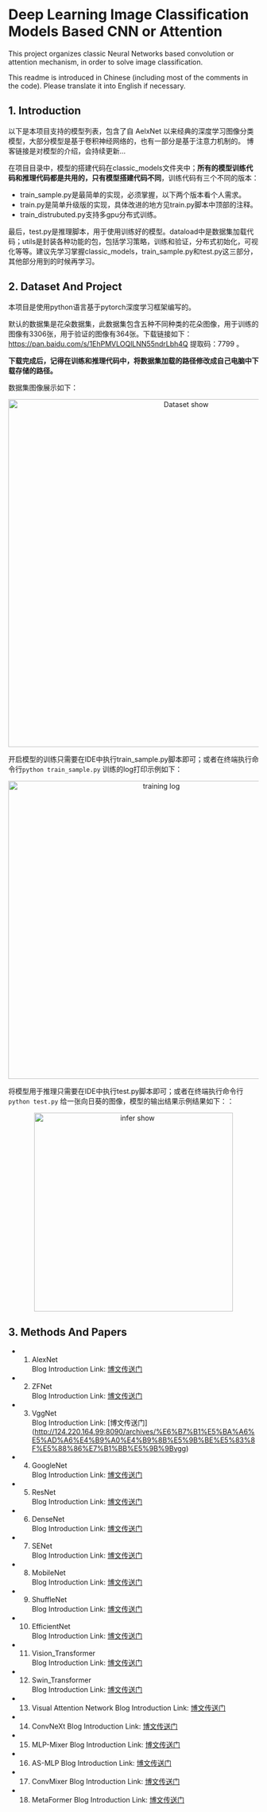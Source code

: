# Deep Learning Image Classification Models Based CNN or Attention
This project organizes classic Neural Networks based convolution or attention mechanism, in order to solve image classification.

This readme is introduced in Chinese (including most of the comments in the code). Please translate it into English if necessary.

## 1. Introduction

以下是本项目支持的模型列表，包含了自 AelxNet 以来经典的深度学习图像分类模型，大部分模型是基于卷积神经网络的，也有一部分是基于注意力机制的。 博客链接是对模型的介绍，会持续更新...

在项目目录中，模型的搭建代码在classic_models文件夹中；**所有的模型训练代码和推理代码都是共用的，只有模型搭建代码不同**，训练代码有三个不同的版本：
- train_sample.py是最简单的实现，必须掌握，以下两个版本看个人需求。
- train.py是简单升级版的实现，具体改进的地方见train.py脚本中顶部的注释。
- train_distrubuted.py支持多gpu分布式训练。  

最后，test.py是推理脚本，用于使用训练好的模型。dataload中是数据集加载代码；utils是封装各种功能的包，包括学习策略，训练和验证，分布式初始化，可视化等等。建议先学习掌握classic_models，train_sample.py和test.py这三部分，其他部分用到的时候再学习。

## 2. Dataset And Project 
本项目是使用python语言基于pytorch深度学习框架编写的。

默认的数据集是花朵数据集，此数据集包含五种不同种类的花朵图像，用于训练的图像有3306张，用于验证的图像有364张。下载链接如下：https://pan.baidu.com/s/1EhPMVLOQlLNN55ndrLbh4Q 
提取码：7799 。

**下载完成后，记得在训练和推理代码中，将数据集加载的路径修改成自己电脑中下载存储的路径。**

数据集图像展示如下： 
<div align="center">
  <img src="https://user-images.githubusercontent.com/102544244/192847344-958812cc-0988-4fa4-a458-ed842c41b8d2.png"  alt="Dataset show" width="700"/>
</div>
  
 
开启模型的训练只需要在IDE中执行train_sample.py脚本即可；或者在终端执行命令行`python train_sample.py` 训练的log打印示例如下：
<div align="center">
  <img src="https://user-images.githubusercontent.com/102544244/192849338-d7297768-88d4-40f8-83b6-79962ace7fd4.png"  alt="training log" width="600"/>
</div>
 
将模型用于推理只需要在IDE中执行test.py脚本即可；或者在终端执行命令行`python test.py` 给一张向日葵的图像，模型的输出结果示例结果如下：：

<div align="center">
  <img src="https://user-images.githubusercontent.com/102544244/192850216-f9ebf217-97f9-4c87-a5e5-4c1e032f436b.png"  alt="infer show" width="400"/>
</div>
 

## 3. Methods And Papers
- 1. AlexNet        
Blog Introduction Link: [博文传送门](http://124.220.164.99:8090/archives/%E6%B7%B1%E5%BA%A6%E5%AD%A6%E4%B9%A0%E4%B9%8B%E5%9B%BE%E5%83%8F%E5%88%86%E7%B1%BB%E4%BA%8Calexnet)

- 2. ZFNet      
Blog Introduction Link:  [博文传送门](http://124.220.164.99:8090/archives/%E6%B7%B1%E5%BA%A6%E5%AD%A6%E4%B9%A0%E4%B9%8B%E5%9B%BE%E5%83%8F%E5%88%86%E7%B1%BB%E4%B8%89zfnet)

- 3. VggNet  
Blog Introduction Link: [博文传送门]
(http://124.220.164.99:8090/archives/%E6%B7%B1%E5%BA%A6%E5%AD%A6%E4%B9%A0%E4%B9%8B%E5%9B%BE%E5%83%8F%E5%88%86%E7%B1%BB%E5%9B%9Bvgg)

- 4. GoogleNet  
Blog Introduction Link: [博文传送门](http://124.220.164.99:8090/archives/%E6%B7%B1%E5%BA%A6%E5%AD%A6%E4%B9%A0%E4%B9%8B%E5%9B%BE%E5%83%8F%E5%88%86%E7%B1%BB%E4%BA%94googlenet)

- 5. ResNet  
Blog Introduction Link: [博文传送门](http://124.220.164.99:8090/archives/%E6%B7%B1%E5%BA%A6%E5%AD%A6%E4%B9%A0%E4%B9%8B%E5%9B%BE%E5%83%8F%E5%88%86%E7%B1%BB%E5%85%ADresnet)

- 6. DenseNet  
Blog Introduction Link: [博文传送门](http://124.220.164.99:8090/archives/%E6%B7%B1%E5%BA%A6%E5%AD%A6%E4%B9%A0%E4%B9%8B%E5%9B%BE%E5%83%8F%E5%88%86%E7%B1%BB%E4%B8%83densenet)

- 7. SENet  
Blog Introduction Link: [博文传送门](http://124.220.164.99:8090/archives/%E6%B7%B1%E5%BA%A6%E5%AD%A6%E4%B9%A0%E4%B9%8B%E5%9B%BE%E5%83%8F%E5%88%86%E7%B1%BB%E5%85%ABsenet)

- 8. MobileNet  
Blog Introduction Link: [博文传送门](http://124.220.164.99:8090/archives/%E6%B7%B1%E5%BA%A6%E5%AD%A6%E4%B9%A0%E4%B9%8B%E5%9B%BE%E5%83%8F%E5%88%86%E7%B1%BB%E4%B9%9Dmobilenet%E7%B3%BB%E5%88%97v1v1v3)

- 9. ShuffleNet  
Blog Introduction Link: [博文传送门](http://124.220.164.99:8090/archives/%E6%B7%B1%E5%BA%A6%E5%AD%A6%E4%B9%A0%E4%B9%8B%E5%9B%BE%E5%83%8F%E5%88%86%E7%B1%BB%E5%8D%81shufflenet%E7%B3%BB%E5%88%97v1v2)

- 10. EfficientNet  
Blog Introduction Link:  [博文传送门](http://124.220.164.99:8090/archives/%E6%B7%B1%E5%BA%A6%E5%AD%A6%E4%B9%A0%E4%B9%8B%E5%9B%BE%E5%83%8F%E5%88%86%E7%B1%BB%E5%8D%81%E4%B8%80eifficientnet%E7%B3%BB%E5%88%97%E7%B3%BB%E5%88%97v1v2)

- 11. Vision_Transformer  
Blog Introduction Link:  [博文传送门](http://124.220.164.99:8090/archives/%E6%B7%B1%E5%BA%A6%E5%AD%A6%E4%B9%A0%E4%B9%8B%E5%9B%BE%E5%83%8F%E5%88%86%E7%B1%BB%E5%8D%81%E4%BA%8Cvisiontransformer)

- 12. Swin_Transformer  
Blog Introduction Link:  [博文传送门](http://124.220.164.99:8090/archives/%E6%B7%B1%E5%BA%A6%E5%AD%A6%E4%B9%A0%E4%B9%8B%E5%9B%BE%E5%83%8F%E5%88%86%E7%B1%BB%E5%8D%81%E4%B8%89swintransformer)

- 13. Visual Attention Network 
Blog Introduction Link:  [博文传送门](http://124.220.164.99:8090/archives/%E6%B7%B1%E5%BA%A6%E5%AD%A6%E4%B9%A0%E4%B9%8B%E5%9B%BE%E5%83%8F%E5%88%86%E7%B1%BB%E5%8D%81%E4%BA%8Cvisiontransformer)

- 14. ConvNeXt
Blog Introduction Link:  [博文传送门](http://124.220.164.99:8090/archives/%E6%B7%B1%E5%BA%A6%E5%AD%A6%E4%B9%A0%E4%B9%8B%E5%9B%BE%E5%83%8F%E5%88%86%E7%B1%BB%E5%8D%81%E4%BA%94convnext)

- 15. MLP-Mixer
Blog Introduction Link:  [博文传送门](http://124.220.164.99:8090/archives/%E6%B7%B1%E5%BA%A6%E5%AD%A6%E4%B9%A0%E4%B9%8B%E5%9B%BE%E5%83%8F%E5%88%86%E7%B1%BB%E5%8D%81%E5%85%ADmlp-mixer)

- 16. AS-MLP
Blog Introduction Link:  [博文传送门](http://124.220.164.99:8090/archives/%E6%B7%B1%E5%BA%A6%E5%AD%A6%E4%B9%A0%E4%B9%8B%E5%9B%BE%E5%83%8F%E5%88%86%E7%B1%BB%E5%8D%81%E4%B8%83as-mlp)

- 17. ConvMixer
Blog Introduction Link:  [博文传送门](http://124.220.164.99:8090/archives/%E6%B7%B1%E5%BA%A6%E5%AD%A6%E4%B9%A0%E4%B9%8B%E5%9B%BE%E5%83%8F%E5%88%86%E7%B1%BB%E5%8D%81%E5%85%ABconvmixer)

- 18. MetaFormer
Blog Introduction Link:  [博文传送门](http://124.220.164.99:8090/archives/%E6%B7%B1%E5%BA%A6%E5%AD%A6%E4%B9%A0%E4%B9%8B%E5%9B%BE%E5%83%8F%E5%88%86%E7%B1%BB%E5%8D%81%E4%B9%9Dmetaformer)
